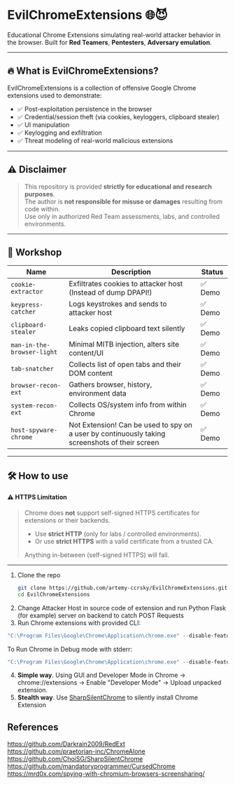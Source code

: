 
# EvilChromeExtensions 🌐😈

Educational Chrome Extensions simulating real-world attacker behavior in the browser.
Built for **Red Teamers**, **Pentesters**, **Adversary emulation**.

---

## 🔥 What is EvilChromeExtensions?

EvilChromeExtensions is a collection of offensive Google Chrome extensions used to demonstrate:
- ✅ Post-exploitation persistence in the browser
- ✅ Credential/session theft (via cookies, keyloggers, clipboard stealer)
- ✅ UI manipulation 
- ✅ Keylogging and exfiltration
- ✅ Threat modeling of real-world malicious extensions

---

## ⚠️ Disclaimer

> This repository is provided **strictly for educational and research purposes**.  
> The author is **not responsible for misuse or damages** resulting from code within.  
> Use only in authorized Red Team assessments, labs, and controlled environments.

---

## 🧩 Workshop

| Name                     | Description                                      | Status  |
|--------------------------|--------------------------------------------------|---------|
| `cookie-extractor`       | Exfiltrates cookies to attacker host  (Instead of dump DPAPI!)         | ✅ Demo |
| `keypress-catcher`       | Logs keystrokes and sends to attacker host| ✅ Demo |
| `clipboard-stealer`      | Leaks copied clipboard text silently              | ✅ Demo |
| `man-in-the-browser-light` | Minimal MITB injection, alters site content/UI | ✅ Demo |
| `tab-snatcher`           | Collects list of open tabs and their DOM content| ✅ Demo |
| `browser-recon-ext`      | Gathers browser, history, environment data        | ✅ Demo |
| `system-recon-ext`       | Collects OS/system info from within Chrome        | ✅ Demo |
| `host-spyware-chrome`    | Not Extension! Can be used to spy on a user by continuously taking screenshots of their screen   | ✅ Demo |


---

## 🛠️ How to use
#### ⚠️ HTTPS Limitation

> Chrome does **not** support self-signed HTTPS certificates for extensions or their backends.  
> 
> - Use **strict HTTP** (only for labs / controlled environments).  
> - Or use **strict HTTPS** with a valid certificate from a trusted CA.  
> 
> Anything in-between (self-signed HTTPS) will fail.

---
1. Clone the repo
   ```bash
   git clone https://github.com/artemy-ccrsky/EvilChromeExtensions.git
   cd EvilChromeExtensions
   ```
2. Change Attacker Host in source code of extension and run Python Flask (for example) server on backend to catch POST Requests
3. Run Chrome extensions with provided CLI:

```powershell
"C:\Program Files\Google\Chrome\Application\chrome.exe" --disable-features=DisableLoadExtensionCommandLineSwitch --load-extension="C:\Users\user\Desktop\offensive-extension"
```

To Run Chrome in Debug mode with stderr:

```powershell
"C:\Program Files\Google\Chrome\Application\chrome.exe" --disable-features=DisableLoadExtensionCommandLineSwitch --load-extension="C:\Users\user\Desktop\offensive-extension" --enable-logging=stderr --v=1
```

4. **Simple way**. Using GUI and Developer Mode in Chrome -> chrome://extensions -> Enable "Developer Mode" -> Upload unpacked extension.
5. **Stealth way**. Use [SharpSilentChrome](https://github.com/ChoiSG/SharpSilentChrome) to silently install Chrome Extension


## References
https://github.com/Darkrain2009/RedExt </br>
https://github.com/praetorian-inc/ChromeAlone </br>
https://github.com/ChoiSG/SharpSilentChrome </br>
https://github.com/mandatoryprogrammer/CursedChrome </br>
https://mrd0x.com/spying-with-chromium-browsers-screensharing/ </br>


